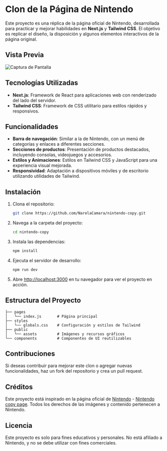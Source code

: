 # Clon de la Página de Nintendo

Este proyecto es una réplica de la página oficial de Nintendo, desarrollada para practicar y mejorar habilidades en **Next.js** y **Tailwind CSS**. El objetivo es replicar el diseño, la disposición y algunos elementos interactivos de la página original.

## Vista Previa

![Captura de Pantalla](https://www.frontendpractice.com/_next/image?url=%2Ffullsize%2FC1-Nintendo.png&w=1200&q=90)

## Tecnologías Utilizadas

- **Next.js**: Framework de React para aplicaciones web con renderizado del lado del servidor.
- **Tailwind CSS**: Framework de CSS utilitario para estilos rápidos y responsivos.

## Funcionalidades

- **Barra de navegación**: Similar a la de Nintendo, con un menú de categorías y enlaces a diferentes secciones.
- **Secciones de productos**: Presentación de productos destacados, incluyendo consolas, videojuegos y accesorios.
- **Estilos y Animaciones**: Estilos en Tailwind CSS y JavaScript para una experiencia visual mejorada.
- **Responsividad**: Adaptación a dispositivos móviles y de escritorio utilizando utilidades de Tailwind.

## Instalación

1. Clona el repositorio:

   ```bash
   git clone https://github.com/NarelaCamara/nintendo-copy.git
   ```

2. Navega a la carpeta del proyecto:

   ```bash
   cd nintendo-copy
   ```

3. Instala las dependencias:

   ```bash
   npm install
   ```

4. Ejecuta el servidor de desarrollo:

   ```bash
   npm run dev
   ```

5. Abre [http://localhost:3000](http://localhost:3000) en tu navegador para ver el proyecto en acción.

## Estructura del Proyecto

```
├── pages
│   └── index.js       # Página principal
├── styles
│   └── globals.css    # Configuración y estilos de Tailwind
├── public
│   └── assets         # Imágenes y recursos gráficos
└── components         # Componentes de UI reutilizables
```

## Contribuciones

Si deseas contribuir para mejorar este clon o agregar nuevas funcionalidades, haz un fork del repositorio y crea un pull request.

## Créditos

Este proyecto está inspirado en la página oficial de [Nintendo](https://www.nintendo.com) - [Nintendo copy page](https://www.frontendpractice.com/projects/nintendo). Todos los derechos de las imágenes y contenido pertenecen a Nintendo.

## Licencia

Este proyecto es solo para fines educativos y personales. No está afiliado a Nintendo, y no se debe utilizar con fines comerciales.
